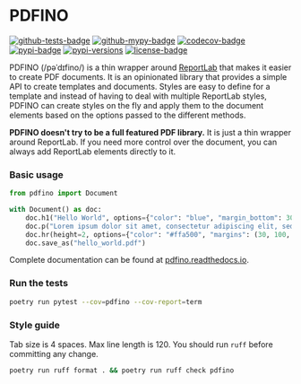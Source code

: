 PDFINO
======

[![github-tests-badge]][github-tests]
[![github-mypy-badge]][github-mypy]
[![codecov-badge]][codecov]
[![pypi-badge]][pypi]
[![pypi-versions]][pypi]
[![license-badge]](LICENSE)


PDFINO (/pəˈdɪfino/) is a thin wrapper around [ReportLab][reportlab] that makes it easier to create PDF documents.
It is an opinionated library that provides a simple API to create templates and documents. Styles are easy to define
for a template and instead of having to deal with multiple ReportLab styles, PDFINO can create styles on the fly
and apply them to the document elements based on the options passed to the different methods.

**PDFINO doesn't try to be a full featured PDF library.** It is just a thin wrapper around ReportLab. If you need
more control over the document, you can always add ReportLab elements directly to it.

### Basic usage

```python
from pdfino import Document

with Document() as doc:
    doc.h1("Hello World", options={"color": "blue", "margin_bottom": 30})
    doc.p("Lorem ipsum dolor sit amet, consectetur adipiscing elit, sed do eiusmod tempor incididunt ut labore...")
    doc.hr(height=2, options={"color": "#ffa500", "margins": (30, 100, 0, 100)})
    doc.save_as("hello_world.pdf")
```

Complete documentation can be found at [pdfino.readthedocs.io][readthedocs].

### Run the tests

```bash
poetry run pytest --cov=pdfino --cov-report=term
```

### Style guide

Tab size is 4 spaces. Max line length is 120. You should run `ruff` before committing any change.

```bash
poetry run ruff format . && poetry run ruff check pdfino
```


[codecov]: https://codecov.io/gh/eillarra/pdfino
[codecov-badge]: https://codecov.io/gh/eillarra/pdfino/graph/badge.svg?token=w93ZuZTpkW
[github-mypy]: https://github.com/eillarra/pdfino/actions?query=workflow%3Amypy
[github-mypy-badge]: https://github.com/eillarra/pdfino/workflows/mypy/badge.svg
[github-tests]: https://github.com/eillarra/pdfino/actions?query=workflow%3Atests
[github-tests-badge]: https://github.com/eillarra/pdfino/workflows/tests/badge.svg
[license-badge]: https://img.shields.io/badge/license-MIT-blue.svg
[pypi]: https://pypi.org/project/pdfino/
[pypi-badge]: https://badge.fury.io/py/pdfino.svg
[pypi-versions]: https://img.shields.io/pypi/pyversions/pdfino.svg
[readthedocs]: https://pdfino.readthedocs.io/en/latest/

[reportlab]: https://www.reportlab.com/opensource/
